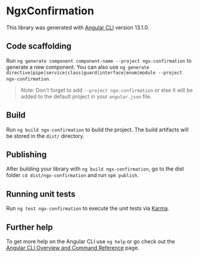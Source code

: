 # NgxConfirmation

This library was generated with [Angular CLI](https://github.com/angular/angular-cli) version 13.1.0.

## Code scaffolding

Run `ng generate component component-name --project ngx-confirmation` to generate a new component. You can also use `ng generate directive|pipe|service|class|guard|interface|enum|module --project ngx-confirmation`.
> Note: Don't forget to add `--project ngx-confirmation` or else it will be added to the default project in your `angular.json` file. 

## Build

Run `ng build ngx-confirmation` to build the project. The build artifacts will be stored in the `dist/` directory.

## Publishing

After building your library with `ng build ngx-confirmation`, go to the dist folder `cd dist/ngx-confirmation` and run `npm publish`.

## Running unit tests

Run `ng test ngx-confirmation` to execute the unit tests via [Karma](https://karma-runner.github.io).

## Further help

To get more help on the Angular CLI use `ng help` or go check out the [Angular CLI Overview and Command Reference](https://angular.io/cli) page.
